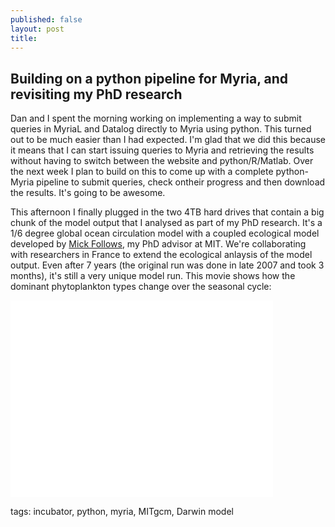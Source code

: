 ```yaml
---
published: false
layout: post
title: 
---
```


## Building on a python pipeline for Myria, and revisiting my PhD research

Dan and I spent the morning working on implementing a way to submit queries in MyriaL and Datalog directly to Myria using python. This turned out to be much easier than I had expected. I'm glad that we did this because it means that I can start issuing queries to Myria and retrieving the results without having to switch between the website and python/R/Matlab. Over the next week I plan to build on this to come up with a complete python-Myria pipeline to submit queries, check ontheir progress and then download the results. It's going to be awesome.

This afternoon I finally plugged in the two 4TB hard drives that contain a big chunk of the model output that I analysed as part of my PhD research. It's a 1/6 degree global ocean circulation model with a coupled ecological model developed by [Mick Follows](http://ocean.mit.edu/~mick/), my PhD advisor at MIT. We're collaborating with researchers in France to extend the ecological anlaysis of the model output. Even after 7 years (the original run was done in late 2007 and took 3 months), it's still a very unique model run. This movie shows how the dominant phytoplankton types change over the seasonal cycle:

<iframe width="420" height="315" src="//www.youtube.com/embed/wAsNzQ2RDqM" frameborder="0" allowfullscreen></iframe>

tags: incubator, python, myria, MITgcm, Darwin model
